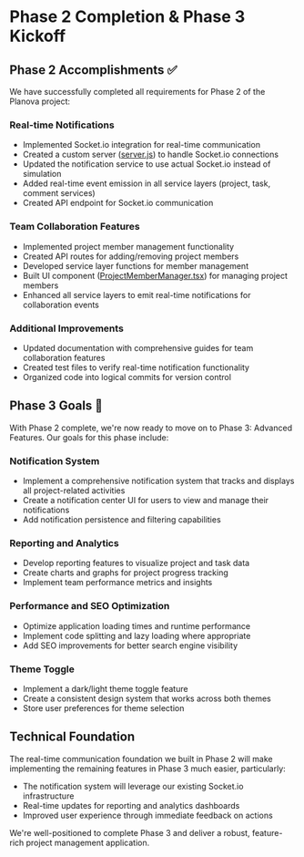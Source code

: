 # Phase 2 Completion & Phase 3 Kickoff

## Phase 2 Accomplishments ✅

We have successfully completed all requirements for Phase 2 of the Planova project:

### Real-time Notifications
- Implemented Socket.io integration for real-time communication
- Created a custom server ([server.js](file:///c%3A/Users/azgxf/Desktop/Projects/Development/planova/server.js)) to handle Socket.io connections
- Updated the notification service to use actual Socket.io instead of simulation
- Added real-time event emission in all service layers (project, task, comment services)
- Created API endpoint for Socket.io communication

### Team Collaboration Features
- Implemented project member management functionality
- Created API routes for adding/removing project members
- Developed service layer functions for member management
- Built UI component ([ProjectMemberManager.tsx](file:///c%3A/Users/azgxf/Desktop/Projects/Development/planova/src/components/ProjectMemberManager.tsx)) for managing project members
- Enhanced all service layers to emit real-time notifications for collaboration events

### Additional Improvements
- Updated documentation with comprehensive guides for team collaboration features
- Created test files to verify real-time notification functionality
- Organized code into logical commits for version control

## Phase 3 Goals 🚀

With Phase 2 complete, we're now ready to move on to Phase 3: Advanced Features. Our goals for this phase include:

### Notification System
- Implement a comprehensive notification system that tracks and displays all project-related activities
- Create a notification center UI for users to view and manage their notifications
- Add notification persistence and filtering capabilities

### Reporting and Analytics
- Develop reporting features to visualize project and task data
- Create charts and graphs for project progress tracking
- Implement team performance metrics and insights

### Performance and SEO Optimization
- Optimize application loading times and runtime performance
- Implement code splitting and lazy loading where appropriate
- Add SEO improvements for better search engine visibility

### Theme Toggle
- Implement a dark/light theme toggle feature
- Create a consistent design system that works across both themes
- Store user preferences for theme selection

## Technical Foundation

The real-time communication foundation we built in Phase 2 will make implementing the remaining features in Phase 3 much easier, particularly:
- The notification system will leverage our existing Socket.io infrastructure
- Real-time updates for reporting and analytics dashboards
- Improved user experience through immediate feedback on actions

We're well-positioned to complete Phase 3 and deliver a robust, feature-rich project management application.
